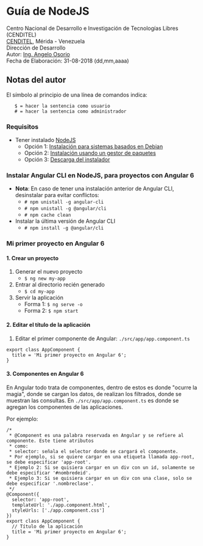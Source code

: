 # Guía de NodeJS
Centro Nacional de Desarrollo e Investigación de Tecnologías Libres (CENDITEL) <br>
[CENDITEL](https://www.cenditel.gob.ve/), Mérida - Venezuela<br>
Dirección de Desarrollo<br>
Autor: [Ing. Angelo Osorio](https://twitter.com/Engel_PAIN)<br>
Fecha de Elaboración: 31-08-2018 (dd,mm,aaaa)



## Notas del autor
El símbolo al principio de una línea de comandos indica:
```
   $ = hacer la sentencia como usuario
   # = hacer la sentencia como administrador
```


### Requisitos
* Tener instalado [NodeJS](https://nodejs.org/es/)
   * Opción 1: [Instalación para sistemas basados en Debian](https://github.com/engelpain/Chuletas/blob/master/md/nodejs.md)
   * Opción 2: [Instalación usando un gestor de paquetes](https://github.com/engelpain/Chuletas/blob/master/md/nodejs.md)
   * Opción 3: [Descarga del instalador](https://nodejs.org/es/download/current/)


### Instalar Angular CLI en NodeJS, para proyectos con Angular 6
* **Nota**: En caso de tener una instalación anterior de Angular CLI, desinstalar para evitar conflictos:
   * `# npm unistall -g angular-cli`
   * `# npm unistall -g @angular/cli`
   * `# npm cache clean`
* Instalar la última versión de Angular CLI
   * `# npm install -g @angular/cli`

### Mi primer proyecto en Angular 6
#### 1. Crear un proyecto
1. Generar el nuevo proyecto
   * `$ ng new my-app`
2. Entrar al directorio recién generado
   * `$ cd my-app`
3. Servir la aplicación
   * Forma 1: `$ ng serve -o`
   * Forma 2: `$ npm start`

#### 2. Editar el título de la aplicación
1. Editar el primer componente de Angular: `./src/app/app.component.ts`
```script
export class AppComponent {
  title = 'Mi primer proyecto en Angular 6';
}
```

#### 3. Componentes en Angular 6
En Angular todo trata de componentes, dentro de estos es donde "ocurre la magia", donde se cargan los
datos, de realizan los filtrados, donde se muestran las consultas. En `./src/app/app.component.ts` es
donde se agregan los componentes de las aplicaciones.

Por ejemplo:
```script
/*
 * @Component es una palabra reservada en Angular y se refiere al componente. Este tiene atributos
 * como:
 * selector: señala el selector donde se cargará el componente.
 * Por ejemplo, si se quiere cargar en una etiqueta llamada app-root, se debe especificar 'app-root'.
 * Ejemplo 2: Si se quisiera cargar en un div con un id, solamente se debe especificar '#nombredeid'.
 * Ejemplo 3: Si se quisiera cargar en un div con una clase, solo se debe especificar '.nombreclase'.
 */
@Component({
  selector: 'app-root',
  templateUrl: './app.component.html',
  styleUrls: ['./app.component.css']
})
export class AppComponent {
  // Título de la aplicación
  title = 'Mi primer proyecto en Angular 6';
}
```